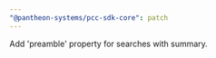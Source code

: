 ```yaml
---
"@pantheon-systems/pcc-sdk-core": patch
---
```


Add 'preamble' property for searches with summary.
